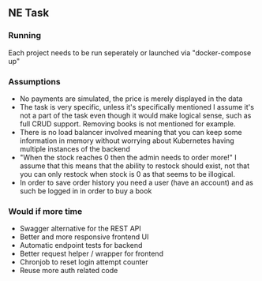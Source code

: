 ## NE Task

### Running
Each project needs to be run seperately or launched via "docker-compose up"

### Assumptions
* No payments are simulated, the price is merely displayed in the data
* The task is very specific, unless it's specifically mentioned I assume it's not a part of the task even though it would make logical sense, such as full CRUD support. Removing books is not mentioned for example.
* There is no load balancer involved meaning that you can keep some information in memory without worrying about Kubernetes having multiple instances of the backend
* "When the stock reaches 0 then the admin needs to order more!" I assume that this means that the ability to restock should exist, not that you can only restock when stock is 0 as that seems to be illogical.
* In order to save order history you need a user (have an account) and as such be logged in in order to buy a book

### Would if more time
* Swagger alternative for the REST API
* Better and more responsive frontend UI
* Automatic endpoint tests for backend
* Better request helper / wrapper for frontend
* Chronjob to reset login attempt counter
* Reuse more auth related code